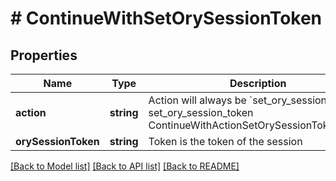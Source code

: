 # # ContinueWithSetOrySessionToken

## Properties

Name | Type | Description | Notes
------------ | ------------- | ------------- | -------------
**action** | **string** | Action will always be &#x60;set_ory_session_token&#x60; set_ory_session_token ContinueWithActionSetOrySessionTokenString |
**orySessionToken** | **string** | Token is the token of the session |

[[Back to Model list]](../../README.md#models) [[Back to API list]](../../README.md#endpoints) [[Back to README]](../../README.md)
